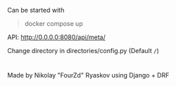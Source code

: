 
Can be started with 
> docker compose up 

API: http://0.0.0.0:8080/api/meta/

Change directory in directories/config.py (Default ```/```)

#

Made by Nikolay "FourZd" Ryaskov using Django + DRF


